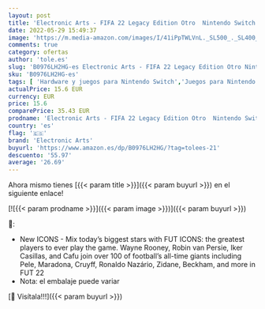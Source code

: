 ```yaml
---
layout: post
title: 'Electronic Arts - FIFA 22 Legacy Edition Otro  Nintendo Switch   Importación '
date: 2022-05-29 15:49:37
image: 'https://m.media-amazon.com/images/I/41iPpTWLVnL._SL500_._SL400_.jpg'
comments: true
category: ofertas
author: 'tole.es'
slug: 'B0976LH2HG-es Electronic Arts - FIFA 22 Legacy Edition Otro Nintendo...'
sku: 'B0976LH2HG-es'
tags: [ 'Hardware y juegos para Nintendo Switch','Juegos para Nintendo Switch','Videojuegos','electronic arts','nintendo','🇪🇸', ]
actualPrice: 15.6 EUR
currency: EUR
price: 15.6
comparePrice: 35.43 EUR
prodname: 'Electronic Arts - FIFA 22 Legacy Edition Otro  Nintendo Switch   Importación '
country: 'es'
flag: '🇪🇸'
brand: 'Electronic Arts'
buyurl: 'https://www.amazon.es/dp/B0976LH2HG/?tag=tolees-21'
descuento: '55.97'
average: '26.69'
---
```


Ahora mismo tienes [{{< param title >}}]({{< param buyurl >}}) en el siguiente enlace!

[![{{< param prodname >}}]({{< param image >}})]({{< param buyurl >}})

🔎:

- New ICONS - Mix today’s biggest stars with FUT ICONS: the greatest players to ever play the game. Wayne Rooney, Robin van Persie, Iker Casillas, and Cafu join over 100 of football’s all-time giants including Pele, Maradona, Cruyff, Ronaldo Nazário, Zidane, Beckham, and more in FUT 22
- Nota: el embalaje puede variar

[🛒 Visítala!!!]({{< param buyurl >}})
